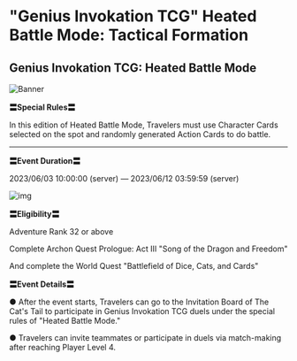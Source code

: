 # "Genius Invokation TCG" Heated Battle Mode: Tactical Formation
## Genius Invokation TCG: Heated Battle Mode
![Banner](https://sdk.hoyoverse.com/upload/ann/2023/05/15/abdb64740326f3750f3fb772866de746_3530605637952406251.png)

**〓Special Rules〓**

In this edition of Heated Battle Mode, Travelers must use Character Cards selected on the spot and randomly generated Action Cards to do battle.

****

**〓Event Duration〓**

2023/06/03 10:00:00 (server) — 2023/06/12 03:59:59 (server)

![img](https://sdk.hoyoverse.com/upload/ann/2023/05/08/b688da7b6f6ad9c7a0ce84ec1f0811b9_6984566588179255869.png)

**〓Eligibility〓**

Adventure Rank 32 or above

Complete Archon Quest Prologue: Act III "Song of the Dragon and Freedom"

And complete the World Quest "Battlefield of Dice, Cats, and Cards"

**〓Event Details〓**

● After the event starts, Travelers can go to the Invitation Board of The Cat's Tail to participate in Genius Invokation TCG duels under the special rules of "Heated Battle Mode."

● Travelers can invite teammates or participate in duels via match-making after reaching Player Level 4.
